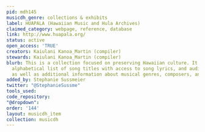 ```yaml
---
pid: mdh145
musicdh_genre: collections & exhibits
label: HUAPALA (Hawaiian Music and Hula Archives)
claimed_category: webpage, reference, database
link: http://www.huapala.org/
status: active
open_access: 'TRUE'
creators: Kaiulani Kanoa_Martin (compiler)
stewards: Kaiulani Kanoa_Martin (compiler)
blurb: This is a collection focused on preserving Hawaiian culture. It includes an
  alphabetical list of song titles with access to song lyrics, and audio recordings,
  as well as additional information about musical genres, composers, and instruments.
added_by: Stephanie Sussmeier
twitter: "@StephanieSussme"
tools_used: 
code_repository: 
"@dropdown": 
order: '144'
layout: musicdh_item
collection: musicdh
---
```

